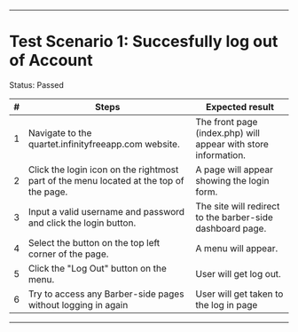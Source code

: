 ****************************************
# Test Scenario 1: Succesfully log out of Account
Status: Passed

| # | Steps | Expected result |
| --- | --- | --- |
| 1 | Navigate to the quartet.infinityfreeapp.com website. | The front page (index.php) will appear with store information. |
| 2 | Click the login icon on the rightmost part of the menu located at the top of the page. | A page will appear showing the login form. |
| 3 | Input a valid username and password and click the login button. | The site will redirect to the barber-side dashboard page. |
| 4 | Select the button on the top left corner of the page. | A menu will appear. |
| 5 | Click the "Log Out" button on the menu. | User will get log out. |
| 6 | Try to access any Barber-side pages without logging in again | User will get taken to the log in page |

****************************************


